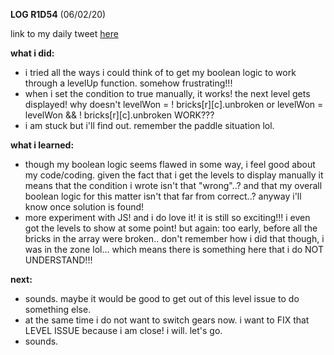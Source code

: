 **LOG R1D54** (06/02/20)

link to my daily tweet [here](https://twitter.com/Nightcoder2/status/1225290352799748097)

**what i did:**

- i tried all the ways i could think of to get my boolean logic to work through a levelUp function. somehow frustrating!!!
- when i set the condition to true manually, it works! the next level gets displayed! why doesn't levelWon = ! bricks[r][c].unbroken or levelWon = levelWon && ! bricks[r][c].unbroken WORK???
- i am stuck but i'll find out. remember the paddle situation lol.

**what i learned:**

- though my boolean logic seems flawed in some way, i feel good about my code/coding. given the fact that i get the levels to display manually it means that the condition i wrote isn't that "wrong"..? and that my overall boolean logic for this matter isn't that far from correct..?
anyway i'll know once solution is found! 
- more experiment with JS! and i do love it! it is still so exciting!!! i even got the levels to show at some point! but again: too early, before all the bricks in the array were broken.. don't remember how i did that though, i was in the zone lol... which means there is something here that i do NOT UNDERSTAND!!!

**next:**

- sounds. maybe it would be good to get out of this level issue to do something else.
- at the same time i do not want to switch gears now. i want to FIX that LEVEL ISSUE because i am close! i will. let's go.
- sounds.
